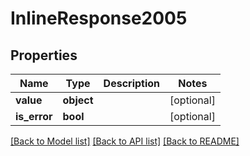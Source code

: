# InlineResponse2005

## Properties
Name | Type | Description | Notes
------------ | ------------- | ------------- | -------------
**value** | **object** |  | [optional] 
**is_error** | **bool** |  | [optional] 

[[Back to Model list]](../README.md#documentation-for-models) [[Back to API list]](../README.md#documentation-for-api-endpoints) [[Back to README]](../README.md)

